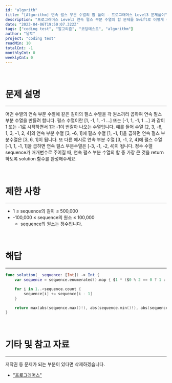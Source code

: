 ```yaml
---
id: "algorith"
title: "[Algorithm] 연속 펄스 부분 수열의 합 풀이 - 프로그래머스 Level3 문제풀이"
description: "프로그래머스 Level3 연속 펄스 부분 수열의 합 문제를 Swift로 어떻게 푸는지 알아봅니다."
date: "2023-04-06T19:50:07.322Z"
tags: ["coding test", "알고리즘", "코딩테스트", "algorithm"]
author: "달토"
project: "coding test"
readMin: 10
totalCnt: -1
monthlyCnt: 0
weeklyCnt: 0
---
```


&nbsp;
&nbsp;

# 문제 설명

---

어떤 수열의 연속 부분 수열에 같은 길이의 펄스 수열을 각 원소끼리 곱하여 연속 펄스 부분 수열을 만들려 합니다. 펄스 수열이란 [1, -1, 1, -1 …] 또는 [-1, 1, -1, 1 …] 과 같이 1 또는 -1로 시작하면서 1과 -1이 번갈아 나오는 수열입니다.
예를 들어 수열 [2, 3, -6, 1, 3, -1, 2, 4]의 연속 부분 수열 [3, -6, 1]에 펄스 수열 [1, -1, 1]을 곱하면 연속 펄스 부분수열은 [3, 6, 1]이 됩니다. 또 다른 예시로 연속 부분 수열 [3, -1, 2, 4]에 펄스 수열 [-1, 1, -1, 1]을 곱하면 연속 펄스 부분수열은 [-3, -1, -2, 4]이 됩니다.
정수 수열 sequence가 매개변수로 주어질 때, 연속 펄스 부분 수열의 합 중 가장 큰 것을 return 하도록 solution 함수를 완성해주세요.

&nbsp;

# 제한 사항

---

- 1 ≤ sequence의 길이 ≤ 500,000
- -100,000 ≤ sequence의 원소 ≤ 100,000
  - sequence의 원소는 정수입니다.

&nbsp;

# 해답

---

```swift
func solution(_ sequence: [Int]) -> Int {
    var sequence = sequence.enumerated().map { $1 * ($0 % 2 == 0 ? 1 : -1) }

    for i in 1..<sequence.count {
        sequence[i] += sequence[i - 1]
    }

    return max(abs(sequence.max()!), abs(sequence.min()!), abs(sequence.max()! - sequence.min()!))
}
```

&nbsp;

# 기타 및 참고 자료

---

저작권 등 문제가 되는 부분이 있다면 삭제하겠습니다.

- ["프로그래머스"](https://programmers.co.kr/)

&nbsp;
&nbsp;
&nbsp;
